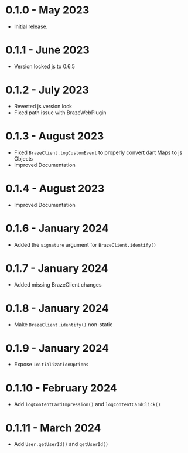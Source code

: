# 0.1.0 - May 2023

- Initial release.

# 0.1.1 - June 2023

- Version locked js to 0.6.5

# 0.1.2 - July 2023

- Reverted js version lock
- Fixed path issue with BrazeWebPlugin

# 0.1.3 - August 2023

- Fixed `BrazeClient.logCustomEvent` to properly convert dart Maps to js Objects
- Improved Documentation

# 0.1.4 - August 2023

- Improved Documentation

# 0.1.6 - January 2024

- Added the `signature` argument for `BrazeClient.identify()`

# 0.1.7 - January 2024

- Added missing BrazeClient changes

# 0.1.8 - January 2024

- Make `BrazeClient.identify()` non-static

# 0.1.9 - January 2024

- Expose `InitializationOptions`

# 0.1.10 - February 2024

- Add `logContentCardImpression()` and `logContentCardClick()`

# 0.1.11 - March 2024

- Add `User.getUserId()` and `getUserId()`
